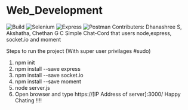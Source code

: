 # Web_Development
![Build](https://github.com/99002457/Web_Development/workflows/Build/badge.svg) ![Selenium](https://github.com/99002457/Web_Development/workflows/Selenium/badge.svg) ![Express](https://github.com/99002457/Web_Development/workflows/Express/badge.svg) ![Postman](https://github.com/99002457/Web_Development/workflows/Postman/badge.svg)
Contributers: Dhanashree S, Akshatha, Chethan G C
Simple Chat-Cord that users node,express, socket.io and moment
 
Steps to run the project (With super user privilages #sudo)
1. npm init
2. npm install --save express
3. npm install --save socket.io
4. npm install --save moment
5. node server.js
6. Open browser and type https://[IP Address of server]:3000/
Happy Chating !!!!
 
